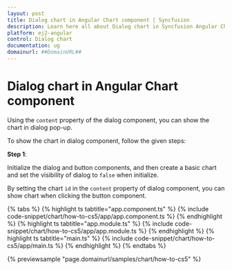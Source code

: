 ```yaml
---
layout: post
title: Dialog chart in Angular Chart component | Syncfusion
description: Learn here all about Dialog chart in Syncfusion Angular Chart component of Syncfusion Essential JS 2 and more.
platform: ej2-angular
control: Dialog chart 
documentation: ug
domainurl: ##DomainURL##
---
```


# Dialog chart in Angular Chart component

Using the `content` property of the dialog component, you can show the chart in dialog pop-up.

To show the chart in dialog component, follow the given steps:

**Step 1**:

Initialize the dialog and button components, and then create a basic chart and set the visibility of dialog to `false` when initialize.

By setting the chart `id` in the `content` property of dialog component, you can show chart when clicking the button component.

{% tabs %}
{% highlight ts tabtitle="app.component.ts" %}
{% include code-snippet/chart/how-to-cs5/app/app.component.ts %}
{% endhighlight %}
{% highlight ts tabtitle="app.module.ts" %}
{% include code-snippet/chart/how-to-cs5/app/app.module.ts %}
{% endhighlight %}
{% highlight ts tabtitle="main.ts" %}
{% include code-snippet/chart/how-to-cs5/app/main.ts %}
{% endhighlight %}
{% endtabs %}
  
{% previewsample "page.domainurl/samples/chart/how-to-cs5" %}